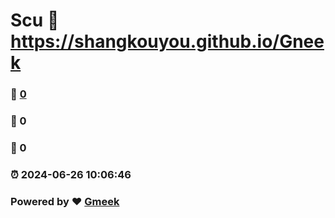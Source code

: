 # Scu :link: https://shangkouyou.github.io/Gneek 
### :page_facing_up: [0](https://shangkouyou.github.io/Gneek/tag.html) 
### :speech_balloon: 0 
### :hibiscus: 0 
### :alarm_clock: 2024-06-26 10:06:46 
### Powered by :heart: [Gmeek](https://github.com/Meekdai/Gmeek)
